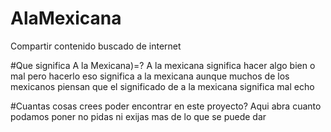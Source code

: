 # AlaMexicana
Compartir contenido buscado de internet

#Que significa A la Mexicana)=?
A la mexicana significa hacer algo bien o mal pero hacerlo eso significa a la mexicana aunque muchos de los mexicanos
piensan que el significado de a la mexicana significa mal echo 

#Cuantas cosas crees poder encontrar en este proyecto?
Aqui abra cuanto podamos poner no pidas ni exijas mas de lo que se puede dar 
